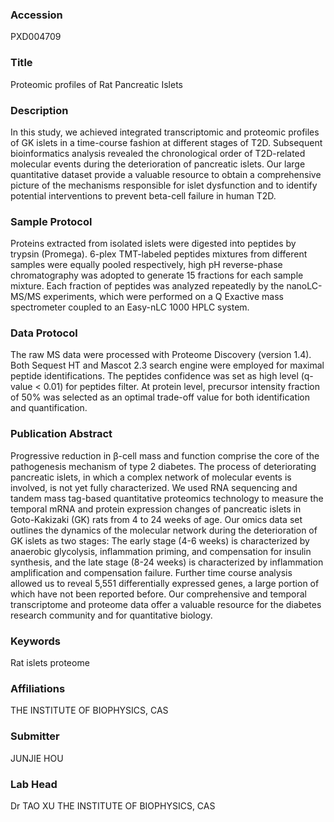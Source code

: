 ### Accession
PXD004709

### Title
Proteomic profiles of Rat Pancreatic Islets

### Description
In this study, we achieved integrated transcriptomic and proteomic profiles of GK islets in a time-course fashion at different stages of T2D. Subsequent bioinformatics analysis revealed the chronological order of T2D-related molecular events during the deterioration of pancreatic islets. Our large quantitative dataset provide a valuable resource to obtain a comprehensive picture of the mechanisms responsible for islet dysfunction and to identify potential interventions to prevent beta-cell failure in human T2D.

### Sample Protocol
Proteins extracted from isolated islets were digested into peptides by trypsin (Promega). 6-plex TMT-labeled peptides mixtures from different samples were equally pooled respectively, high pH reverse-phase chromatography was adopted to generate 15 fractions for each sample mixture. Each fraction of peptides was analyzed repeatedly by the nanoLC-MS/MS experiments, which were performed on a Q Exactive mass spectrometer coupled to an Easy-nLC 1000 HPLC system.

### Data Protocol
The raw MS data were processed with Proteome Discovery (version 1.4). Both Sequest HT and Mascot 2.3 search engine were employed for maximal peptide identifications. The peptides confidence was set as high level (q-value < 0.01) for peptides filter. At protein level, precursor intensity fraction of 50% was selected as an optimal trade-off value for both identification and quantification.

### Publication Abstract
Progressive reduction in &#x3b2;-cell mass and function comprise the core of the pathogenesis mechanism of type 2 diabetes. The process of deteriorating pancreatic islets, in which a complex network of molecular events is involved, is not yet fully characterized. We used RNA sequencing and tandem mass tag-based quantitative proteomics technology to measure the temporal mRNA and protein expression changes of pancreatic islets in Goto-Kakizaki (GK) rats from 4 to 24 weeks of age. Our omics data set outlines the dynamics of the molecular network during the deterioration of GK islets as two stages: The early stage (4-6 weeks) is characterized by anaerobic glycolysis, inflammation priming, and compensation for insulin synthesis, and the late stage (8-24 weeks) is characterized by inflammation amplification and compensation failure. Further time course analysis allowed us to reveal 5,551 differentially expressed genes, a large portion of which have not been reported before. Our comprehensive and temporal transcriptome and proteome data offer a valuable resource for the diabetes research community and for quantitative biology.

### Keywords
Rat islets proteome

### Affiliations
THE INSTITUTE OF BIOPHYSICS, CAS

### Submitter
JUNJIE HOU

### Lab Head
Dr TAO XU
THE INSTITUTE OF BIOPHYSICS, CAS


